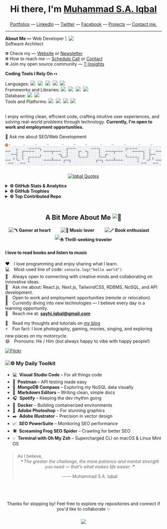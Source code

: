 <!--  ===== Title Section ===== -->

<h1 align="center"> Hi there, I'm <a href="https://www.linkedin.com/in/msa-iqbal" target="_blank">Muhammad S.A. Iqbal</a> </h1>

###

<!-- ===== Header Section ===== -->

<p align="center">
  <a href="https://mqs.vercel.app" target="_blank">Portfolios</a> —
  <a href="https://www.linkedin.com/in/msa-iqbal" target="_blank">LinkedIn</a> —
  <a href="https://x.com/msaiqs" target="_blank">Twitter</a> —
  <a href="https://www.facebook.com/sayhi.iqbal" target="_blank">Facebook</a> —
  <a href="https://mqs.vercel.app/pages/projects.html" target="_blank">Projects</a> —
  <a href="https://mqs.vercel.app/pages/contact.html" target="_blank">Contact me.</a>
</p>

---

<!-- ===== Biography and Skills ===== -->

**About Me —** <img src="./assets/profile.png" min-width="250px" max-width="250px" width="300px" align="right">
Web Developer | Software Architect <br>

ⵌ Check my — <a href="https://mqs.vercel.app" target="_blank">Website</a> or <a href="https://tinsights.hashnode.dev/newsletter" target="_blank">Newsletter</a><br>
ⵌ How to reach me — <a href="https://zcal.co/miq" target="_blank">Schedule Call</a> or <a href="https://mqs.vercel.app/pages/contact.html" target="_blank">Contact</a><br>
ⵌ Join my open source community — <a href="https://tinsights.vercel.app" target="_blank">T-Insights</a><br>

**Coding Tools I Rely On ››** <br>

Languages:
<img src="https://img.shields.io/badge/-JavaScript-F7DF1E?logo=javascript&logoColor=black&style=flat">&nbsp;
<img src="https://img.shields.io/badge/-TypeScript-3178C6?logo=typescript&logoColor=white&style=flat">&nbsp;
<img src="https://img.shields.io/badge/-C++-00599C?logo=c%2B%2B&logoColor=white&style=flat">&nbsp;
<img src="https://img.shields.io/badge/-HTML5-DE5934?logo=HTML5&logoColor=white&style=flat">&nbsp;
<img src="https://img.shields.io/badge/-CSS3-2275B2?logo=CSS3&logoColor=white&style=flat"> &nbsp;<br>
Frameworks and Libraries:
<img src="https://img.shields.io/badge/-React-61DAFB?logo=react&logoColor=black&style=flat">&nbsp;
<img src="https://img.shields.io/badge/-Next.js-000000?logo=next.js&logoColor=white&style=flat">&nbsp;
<img src="https://img.shields.io/badge/-Express.js-000000?logo=express&logoColor=white&style=flat">&nbsp;
<img src="https://img.shields.io/badge/-Tailwind%20CSS-06B6D4?logo=tailwindcss&logoColor=white&style=flat">&nbsp;<br>
Database:
<img src="https://img.shields.io/badge/-MongoDB-47A248?logo=mongodb&logoColor=white&style=flat">&nbsp;
<img src="https://img.shields.io/badge/-MySQL-4479A1?logo=mysql&logoColor=white&style=flat">&nbsp;<br>
Tools and Platforms:
<img src="https://img.shields.io/badge/-Node.js-339933?logo=node.js&logoColor=white&style=flat">&nbsp;
<img src="https://img.shields.io/badge/-Git-orange?logo=Git&logoColor=white&style=flat">&nbsp;
<img src="https://img.shields.io/badge/-Cloudflare-4679A4?logo=Cloudflare&logoColor=orange&style=flat">&nbsp;
<img src="https://img.shields.io/badge/-Docker-2496ED?logo=docker&logoColor=white&style=flat">&nbsp;
<br><br>

<p align="left">I enjoy writing clean, efficient code, crafting intuitive user experiences, and solving real-world problems through technology. <strong>Currently, I'm open to work and employment opportunities.</strong></p>

💬 Ask me about SEO/Web Development<br>

<!--  ===== Contribution Activities ===== -->

<picture>
  <source media="(prefers-color-scheme: dark)" srcset="https://raw.githubusercontent.com/msa-iqbal/msa-iqbal/output/pacman-contribution-graph-dark.svg">
  <source media="(prefers-color-scheme: light)" srcset="https://raw.githubusercontent.com/msa-iqbal/msa-iqbal/output/pacman-contribution-graph.svg">
  <img alt="pacman contribution graph" src="https://raw.githubusercontent.com/msa-iqbal/msa-iqbal/output/pacman-contribution-graph.svg">
</picture>

<!-- ===== Animated Text ===== -->

<p align="center">
  <a href="https://mqs.vercel.app" target="_blank">
    <img
      src="https://readme-typing-svg.demolab.com?font=Fira+Code&size=18&pause=1000&color=A75BF7&width=435&lines=Fueled+by+curiosity%2C+powered+by+code;Keep+Smiling.+Stay+Focused.+%F0%9F%99%82"
      alt="Iqbal Quotes"
      style="max-width: 100%; height: auto;"
    />
  </a>
</p>

<!-- ===== GitHub Activities ===== -->
<details>
<summary> <strong>⚙️ GitHub Stats & Analytics</strong></summary>

<br>

<div align="center">
  <img src="https://github-readme-stats.vercel.app/api?username=msa-iqbal&theme=aura&hide_border=false&include_all_commits=true&count_private=true" height="150" alt="stats graph"  />
  <img src="https://nirzak-streak-stats.vercel.app/?user=msa-iqbal&theme=aura&hide_border=false" height="150" alt="streak graph"  />
  <img src="https://github-readme-stats.vercel.app/api/top-langs/?username=msa-iqbal&theme=aura&hide_border=false&include_all_commits=true&count_private=true&layout=compact" height="150" alt="languages graph"  />
</div>
</details>

<!-- ===== GitHub Trophies ===== -->
<details>
<summary> <strong>⚙️ GitHub Trophies</strong></summary>
<br>
<div align="center">
<img src="https://github-profile-trophy.vercel.app/?username=msa-iqbal&theme=aura&no-frame=false&no-bg=true&margin-w=4" alt="GitHub Trophies"/>
</div>
</details>

<!-- ===== Top Contributed Repo ===== -->
<details>
<summary> <strong>⚙️ Top Contributed Repo</strong></summary>
<br>
<div align="center">
<img src="https://github-contributor-stats.vercel.app/api?username=msa-iqbal&limit=5&theme=dark&combine_all_yearly_contributions=true" alt="Top Contributed Repo"/>
</div>
</details>

<br>

<h2 align="center">A Bit More About Me <img src="https://fonts.gstatic.com/s/e/notoemoji/latest/1f47b/512.gif" alt="👻" width="32" height="32"></h2>
<h4 align="center">
<img src="https://fonts.gstatic.com/s/e/notoemoji/latest/1fa83/512.gif" alt="🪃" width="25" height="25"> Gamer at heart &nbsp&nbsp&nbsp&nbsp&nbsp&nbsp&nbsp&nbsp <img src="https://fonts.gstatic.com/s/e/notoemoji/latest/1f3bb/512.gif" alt="🎻" width="25" height="25"> Music lover &nbsp&nbsp&nbsp&nbsp&nbsp&nbsp&nbsp&nbsp <img src="https://fonts.gstatic.com/s/e/notoemoji/latest/1fa84/512.gif" alt="🪄" width="25" height="25"> Book enthusiast &nbsp&nbsp&nbsp&nbsp&nbsp&nbsp&nbsp&nbsp <img src="https://fonts.gstatic.com/s/e/notoemoji/latest/26f5/512.gif" alt="⛵" width="25" height="25"> Thrill-seeking traveler
</h4>

#### I love to read books and listen to music

♥️ I love programming and enjoy sharing what I learn.  
💻 Most-used line of code: `console.log("hello world")`  
🤝 Always open to connecting with creative minds and collaborating on innovative ideas.  
💬 Ask me about: React.js, Next.js, TailwindCSS, RDBMS, NoSQL, and API development.  
🤝 Open to work and employment opportunities (remote or relocation).  
🧠 Currently diving into new technologies — I believe every day is a learning opportunity.  
📧 Reach me at: **<sayhi.iqbal@gmail.com>**

📝 Read my thoughts and tutorials on [my blog](https://msa-iqbal.blogspot.com) <br>
⚡ Fun fact: I love photography, gaming, movies, singing, and exploring new places on my motorcycle. <br>
😄 Pronouns: He / Him (but always happy to vibe with happy people!)

[![Flickr](https://img.shields.io/badge/Flickr-Photostream-blue?logo=flickr)](https://www.flickr.com/photos/spnkhn/)

### <img src="https://fonts.gstatic.com/s/e/notoemoji/latest/2699_fe0f/512.gif" alt="⚙" width="15" height="15"> My Daily Toolkit

- 💻 **Visual Studio Code** – For all things code
- 🔬 **Postman** – API testing made easy
- 🍃 **MongoDB Compass** – Exploring my NoSQL data visually
- 📝 **Markdown Editors** – Writing clean, simple docs
- 🎧 **Spotify** – Keeping the dev rhythm going
- 🐳 **Docker** – Building containerized environments
- 🎨 **Adobe Photoshop** – For stunning graphics
- ✒️ **Adobe Illustrator** – Precision in vector design
- 📈 **SEO PowerSuite** – Monitoring SEO performance
- 🕷️ **Screaming Frog SEO Spider** – Crawling for better SEO
- 💡 **Terminal with Oh My Zsh** – Supercharged CLI on macOS & Linux Mint OS

###

<blockquote cite="https://msa-iqbal.blogspot.com/">
As I believe,
<div align="center">
<em>❝ The greater the challenge, the more patience and mental strength you need — that’s what makes life easier. ❞</em>
<p align="center">─── Muhammad S.A. Iqbal</p>
</div>
</blockquote>

###

<br><br>

<p align="center">Thanks for stopping by! Feel free to explore my repositories and connect if you'd like to collaborate ✨</p>

###

<!-- Page Views (Counting since 20th November, 2025): -->
<div align="center">
  <img src="https://profile-counter.glitch.me/msa-iqbal/count.svg?"  />
</div>

###
